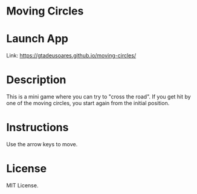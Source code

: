 # Moving Circles
# Launch App
Link: https://gtadeusoares.github.io/moving-circles/
# Description
This is a mini game where you can try to "cross the road". If you get hit by one of the moving circles, you start again from the initial position. 
# Instructions
Use the arrow keys to move.
# License
MIT License.
